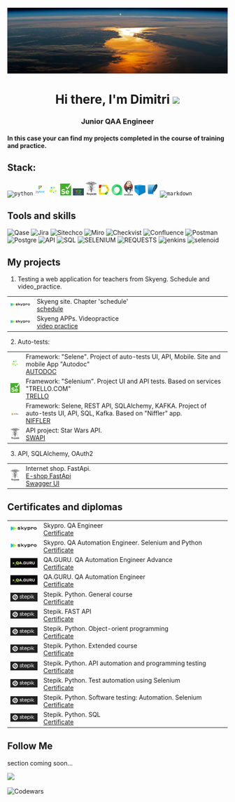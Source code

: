 ![Header](https://github.com/MDN78/MDN78/blob/main/assets/sunrise.JPG)

<h1 align="center">Hi there, I'm <a target="_blank">Dimitri</a> 
<img src="https://github.com/blackcater/blackcater/raw/main/images/Hi.gif" height="32"/></h1>
<h3 align="center">Junior QAA Engineer</h3>
<h4 align="left">In this case your can find my projects completed in the course of training and practice.</h4>  

## Stack:

<p  align="left">
<code><img width="5%" title="python" src="https://cdn.jsdelivr.net/gh/devicons/devicon@latest/icons/python/python-original.svg"></code>
<code><img width="5%" title="pytest" src="https://github.com/MDN78/MDN78/blob/main/assets/pytest.png"></code>
<code><img width="5%" title="selene" src="https://github.com/MDN78/MDN78/blob/main/assets/selene.png"></code>
<code><img width="5%" title="selenium" src="https://github.com/MDN78/MDN78/blob/main/assets/selenium.png"></code>
<code><img width="5%" title="playwright" src="https://github.com/MDN78/MDN78/blob/main/assets/playwright.png"></code>
<code><img width="5%" title="requests" src="https://github.com/MDN78/MDN78/blob/main/assets/requests.png"></code>
<code><img width="5%" title="allure" src="https://github.com/MDN78/MDN78/blob/main/assets/allure_report.png"></code>
<code><img width="5%" title="alluretestops" src="https://github.com/MDN78/MDN78/blob/main/assets/allure_testops.png"></code>
<code><img width="4%" title="jenkins" src="https://github.com/MDN78/MDN78/blob/main/assets/jenkins.png"></code>
<code><img width="5%" title="selenoid" src="https://github.com/MDN78/MDN78/blob/main/assets/selenoid.png"></code>
<code><img width="5%" title="sqlite" src="https://github.com/MDN78/MDN78/blob/main/assets/sqlite1.png"></code>
<code><img width="5%" title="markdown" src="https://cdn.jsdelivr.net/gh/devicons/devicon@latest/icons/markdown/markdown-original.svg"></code>

## Tools and skills

![Qase](https://img.shields.io/badge/Qase-000000?style=for-the-badge&logo=appveyor)
![Jira](https://img.shields.io/badge/Jira-000000?style=for-the-badge&logo=Jira)
![Sitechco](https://img.shields.io/badge/Sitechco-000000?style=for-the-badge&logo=appveyor)
![Miro](https://img.shields.io/badge/Miro-000000?style=for-the-badge&logo=Miro)
![Checkvist](https://img.shields.io/badge/Checkvist-000000?style=for-the-badge&logo=appveyor)
![Confluence](https://img.shields.io/badge/Confluence-000000?style=for-the-badge&logo=Confluence)
![Postman](https://img.shields.io/badge/Postman-000000?style=for-the-badge&logo=Postman)
![Postgre](https://img.shields.io/badge/Postgre-000000?style=for-the-badge&logo=postgresql)
![API](https://img.shields.io/badge/API-000000?style=for-the-badge&logo=appveyor)
![SQL](https://img.shields.io/badge/sql-000000?style=for-the-badge&logo=sqlite&logoColor=appveyor)
![SELENIUM](https://img.shields.io/badge/selenium-000000?style=for-the-badge&logo=selenium)
![REQUESTS](https://img.shields.io/badge/requests-000000?style=for-the-badge&logo=appveyor)
![jenkins](https://img.shields.io/badge/jenkins-000000?style=for-the-badge&logo=jenkins)
![selenoid](https://img.shields.io/badge/selenoid-000000?style=for-the-badge&logo=appveyor)

## My projects

1. Testing a web application for teachers from Skyeng. Schedule and video_practice.

<table width="100%" border='0'>
<tr><td width="12%" valign="middle"><img src="assets/skyprologo.png"></td><td valign="middle">Skyeng site. Chapter 'schedule' </br><a target="_blank" href="https://broken-process-7e3.notion.site/1-2-3-acaea12b7d5d49369a8fd48094c18b60">schedule</a></td></tr>
<tr><td width="12%" valign="middle"><img src="assets/skyprologo.png"></td><td valign="middle">Skyeng APPs. Videopractice </br><a target="_blank" href="https://broken-process-7e3.notion.site/d7533bdeb736445fb27f1fcf60f4fc13?pvs=4&#41">video practice</a></td></tr>
</table>

[//]: # (- [Skyeng_schedule]&#40;https://broken-process-7e3.notion.site/1-2-3-acaea12b7d5d49369a8fd48094c18b60&#41;  )

[//]: # (- [Skyeng_video_practice]&#40;https://broken-process-7e3.notion.site/d7533bdeb736445fb27f1fcf60f4fc13?pvs=4&#41;  )

2. Auto-tests:

<table width="100%" border='0'>
<tr><td width="7%" valign="middle"><img src="assets/selene.png"></td><td valign="middle">Framework: "Selene". Project of auto-tests UI, API, Mobile. Site and mobile App "Autodoc" </br><a href="https://github.com/MDN78/autodoc/tree/mobile_version_draft" target="_blank">AUTODOC</a></td></tr>  
<tr><td width="7%" valign="middle"><img src="assets/selenium.png"></td><td valign="middle">Framework: "Selenium". Project UI and API tests. Based on services "TRELLO.COM" </br><a target="_blank" href="https://github.com/MDN78/pytest_ui_api_template">TRELLO</a></td></tr>
<tr><td width="7%" valign="middle"><img src="assets/Niffler.PNG"></td><td valign="middle">Framework: Selene, REST API, SQLAlchemy, KAFKA. Project of auto-tests UI, API, SQL, Kafka. Based on "Niffler" app.</br><a target="_blank" href="https://github.com/MDN78/niffler-py-st2/tree/main/niffler-e-2-e-tests-python">NIFFLER</a></td></tr>
<tr><td width="7%" valign="middle"><img src="assets/requests.png"></td><td valign="middle">API project: Star Wars API. </br><a target="_blank" href="https://github.com/MDN78/star_wars_API">SWAPI</a></td></tr>
</table>

3. API, SQLAlchemy, OAuth2

<table width="100%" border='0'>
<tr><td width="7%" valign="middle"><img src="assets/requests.png"></td><td valign="middle">Internet shop. FastApi.</br><a target="_blank" href="https://github.com/MDN78/fastapi_ecommerce">E-shop FastApi</a></br><a target="_blank" href="https://mdn78.ru/docs#/">Swagger UI</a></td></tr>  
</table>

<!-- ## GitHub Profile Trophy
[![trophy](https://github-profile-trophy.vercel.app/?username=MDN78)](https://github.com/MDN78/github-profile-trophy) -->

## Certificates and diplomas

<table width="100%" border='0'>
    <tr><td width="15%" valign="middle"><img src="assets/skyprologo.png"></td><td valign="middle">Skypro. QA Engineer</br><a target="_blank" href="https://drive.google.com/file/d/1O1EBU1pxq6RvTFC31XtrJj9bqyPISMTW/view?usp=sharing">Certificate</a></td></tr>
    <tr><td width="15%" valign="middle"><img src="assets/skyprologo.png"></td><td valign="middle">Skypro. QA Automation Engineer. Selenium and Python</br><a target="_blank" href="https://drive.google.com/file/d/1OFW-zMCFt4dPBMt2-NORSH5axeYL9ELt/view?usp=sharing">Certificate</a></td></tr>
    <tr><td width="15%" valign="middle"><img src="assets/qa_guru_black.png"></td><td valign="middle">QA.GURU. QA Automation Engineer Advance</br><a target="_blank" href="https://drive.google.com/file/d/14umQtsSGtEcl2exiMfKYllL3MasxaIlx/view?usp=sharing">Certificate</a></td></tr>
    <tr><td width="15%" valign="middle"><img src="assets/qa_guru_black.png"></td><td valign="middle">QA.GURU. QA Automation Engineer</br><a target="_blank" href="https://drive.google.com/file/d/13k1pRtWdwHjJ1VYe7pfxeGcwwiGOl7LM/view?usp=sharing">Certificate</a></td></tr>
    <tr><td width="15%" valign="middle"><img src="assets/stepik_logo.png"></td><td valign="middle">Stepik. Python. General course</br><a target="_blank" href="https://stepik.org/cert/1943362">Certificate</a></td></tr>
    <tr><td width="15%" valign="middle"><img src="assets/stepik_logo.png"></td><td valign="middle">Stepik. FAST API</br><a target="_blank" href="https://stepik.org/cert/2709249">Certificate</a></td></tr>
    <tr><td width="15%" valign="middle"><img src="assets/stepik_logo.png"></td><td valign="middle">Stepik. Python. Object-orient programming</br><a target="_blank" href="https://stepik.org/cert/2504463?lang=en">Certificate</a></td></tr>
    <tr><td width="15%" valign="middle"><img src="assets/stepik_logo.png"></td><td valign="middle">Stepik. Python. Extended course</br><a target="_blank" href="https://stepik.org/cert/2082586">Certificate</a></td></tr>
    <tr><td width="15%" valign="middle"><img src="assets/stepik_logo.png"></td><td valign="middle">Stepik. Python. API automation and programming testing</br><a target="_blank" href="https://stepik.org/cert/2066038">Certificate</a></td></tr>
    <tr><td width="15%" valign="middle"><img src="assets/stepik_logo.png"></td><td valign="middle">Stepik. Python. Test automation using Selenium</br><a target="_blank" href="https://stepik.org/cert/2118089?lang=en">Certificate</a></td></tr>
    <tr><td width="15%" valign="middle"><img src="assets/stepik_logo.png"></td><td valign="middle">Stepik. Python. Software testing: Automation. Selenium</br><a target="_blank" href="https://stepik.org/cert/2167510?lang=en">Certificate</a></td></tr>
    <tr><td width="15%" valign="middle"><img src="assets/stepik_logo.png"></td><td valign="middle">Stepik. Python. SQL</br><a target="_blank" href="https://stepik.org/cert/2560338?lang=en">Certificate</a></td></tr>
</table>

## Follow Me

section coming soon...
<!-- [![ВКОНТАКТЕ](https://img.shields.io/badge/ВКОНТАКТЕ-4169E1?style=for-the-badge&logo=VK)](https://vk.com/id554123) [![FACEBOOK](https://img.shields.io/badge/FACEBOOK-000080?style=for-the-badge&logo=FACEBOOK)](https://www.facebook.com/profile.php?id=100002279257967) [![LINKEDIN](https://img.shields.io/badge/LINKEDIN-4169E1?style=for-the-badge&logo=LINKEDIN)](https://www.linkedin.com/in/dmitry-maksimov-23a7ba90/) ![Instagram](https://img.shields.io/badge/Instagram-FF1493?style=for-the-badge&logo=Instagram) -->

![](https://github-profile-summary-cards.vercel.app/api/cards/stats?username=MDN78&theme=solarized_dark)

![Codewars](https://www.codewars.com/users/mdn78/badges/small)

<!-- ![GitHub stats](https://github-readme-stats.vercel.app/api?username=MDN78&hide=prs,contribs)  


